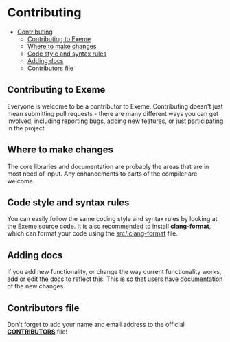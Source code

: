 <!-- Part of the Exeme language project, under the MIT license. See '/LICENSE' for license information. SPDX-License-Identifier: MIT License. -->

# Contributing

- [Contributing](#contributing)
  - [Contributing to Exeme](#contributing-to-exeme)
  - [Where to make changes](#where-to-make-changes)
  - [Code style and syntax rules](#code-style-and-syntax-rules)
  - [Adding docs](#adding-docs)
  - [Contributors file](#contributors-file)

## Contributing to Exeme
Everyone is welcome to be a contributor to Exeme. Contributing doesn't just mean submitting pull requests - there are many different ways you can get involved, including reporting bugs, adding new features, or just participating in the project.

## Where to make changes
The core libraries and documentation are probably the areas that are in most need of input. Any enhancements to parts of the compiler are welcome.

## Code style and syntax rules
You can easily follow the same coding style and syntax rules by looking at the Exeme source code. It is also recommended to install **clang-format**, which can format your code using the [src/.clang-format](https://github.com/exeme-project/exeme-lang/blob/main/src/.clang-format) file.

## Adding docs
If you add new functionality, or change the way current functionality works, add or edit the docs to reflect this. This is so that users have documentation of the new changes.

## Contributors file
Don't forget to add your name and email address to the official [**CONTRIBUTORS**](Contributors.md) file!